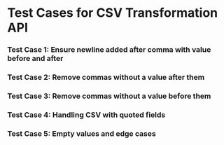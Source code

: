 # Test Cases for CSV Transformation API

### Test Case 1: Ensure newline added after comma with value before and after
### Test Case 2: Remove commas without a value after them
### Test Case 3: Remove commas without a value before them
### Test Case 4: Handling CSV with quoted fields
### Test Case 5: Empty values and edge cases